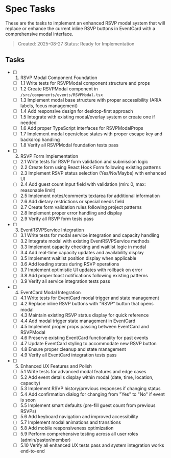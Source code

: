 # Spec Tasks

These are the tasks to implement an enhanced RSVP modal system that will replace or enhance the current inline RSVP buttons in EventCard with a comprehensive modal interface.

> Created: 2025-08-27
> Status: Ready for Implementation

## Tasks

- [ ] 1. RSVP Modal Component Foundation
  - [ ] 1.1 Write tests for RSVPModal component structure and props
  - [ ] 1.2 Create RSVPModal component in `/src/components/events/RSVPModal.tsx`
  - [ ] 1.3 Implement modal base structure with proper accessibility (ARIA labels, focus management)
  - [ ] 1.4 Add responsive design for desktop-first approach
  - [ ] 1.5 Integrate with existing modal/overlay system or create one if needed
  - [ ] 1.6 Add proper TypeScript interfaces for RSVPModalProps
  - [ ] 1.7 Implement modal open/close states with proper escape key and backdrop handling
  - [ ] 1.8 Verify all RSVPModal foundation tests pass

- [ ] 2. RSVP Form Implementation
  - [ ] 2.1 Write tests for RSVP form validation and submission logic
  - [ ] 2.2 Create form using React Hook Form following existing patterns
  - [ ] 2.3 Implement RSVP status selection (Yes/No/Maybe) with enhanced UI
  - [ ] 2.4 Add guest count input field with validation (min: 0, max: reasonable limit)
  - [ ] 2.5 Implement notes/comments textarea for additional information
  - [ ] 2.6 Add dietary restrictions or special needs field
  - [ ] 2.7 Create form validation rules following project patterns
  - [ ] 2.8 Implement proper error handling and display
  - [ ] 2.9 Verify all RSVP form tests pass

- [ ] 3. EventRSVPService Integration
  - [ ] 3.1 Write tests for modal service integration and capacity handling
  - [ ] 3.2 Integrate modal with existing EventRSVPService methods
  - [ ] 3.3 Implement capacity checking and waitlist logic in modal
  - [ ] 3.4 Add real-time capacity updates and availability display
  - [ ] 3.5 Implement waitlist position display when applicable
  - [ ] 3.6 Add loading states during RSVP operations
  - [ ] 3.7 Implement optimistic UI updates with rollback on error
  - [ ] 3.8 Add proper toast notifications following existing patterns
  - [ ] 3.9 Verify all service integration tests pass

- [ ] 4. EventCard Modal Integration
  - [ ] 4.1 Write tests for EventCard modal trigger and state management
  - [ ] 4.2 Replace inline RSVP buttons with "RSVP" button that opens modal
  - [ ] 4.3 Maintain existing RSVP status display for quick reference
  - [ ] 4.4 Add modal trigger state management in EventCard
  - [ ] 4.5 Implement proper props passing between EventCard and RSVPModal
  - [ ] 4.6 Preserve existing EventCard functionality for past events
  - [ ] 4.7 Update EventCard styling to accommodate new RSVP button
  - [ ] 4.8 Ensure proper cleanup and state management
  - [ ] 4.9 Verify all EventCard integration tests pass

- [ ] 5. Enhanced UX Features and Polish
  - [ ] 5.1 Write tests for advanced modal features and edge cases
  - [ ] 5.2 Add event details display within modal (date, time, location, capacity)
  - [ ] 5.3 Implement RSVP history/previous responses if changing status
  - [ ] 5.4 Add confirmation dialog for changing from "Yes" to "No" if event is soon
  - [ ] 5.5 Implement smart defaults (pre-fill guest count from previous RSVPs)
  - [ ] 5.6 Add keyboard navigation and improved accessibility
  - [ ] 5.7 Implement modal animations and transitions
  - [ ] 5.8 Add mobile responsiveness optimization
  - [ ] 5.9 Perform comprehensive testing across all user roles (admin/pastor/member)
  - [ ] 5.10 Verify all enhanced UX tests pass and system integration works end-to-end